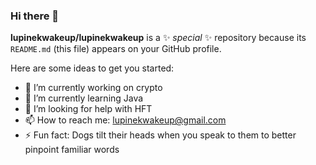 ### Hi there 👋

**lupinekwakeup/lupinekwakeup** is a ✨ _special_ ✨ repository because its `README.md` (this file) appears on your GitHub profile.

Here are some ideas to get you started:

- 🔭 I’m currently working on crypto
- 🌱 I’m currently learning Java
- 🤔 I’m looking for help with HFT
- 📫 How to reach me: lupinekwakeup@gmail.com
- ⚡ Fun fact: Dogs tilt their heads when you speak to them to better pinpoint familiar words
